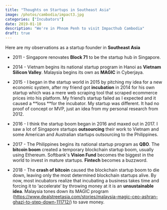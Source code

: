 ```yaml
---
title: "Thoughts on Startups in Southeast Asia"
image: /photos/cambodia/impact3.jpg
categories: ["Incubators"]
date: 2019-01-10
description: "We're in Phnom Penh to visit Impacthub Cambodia"
draft: true
---
```




Here are my observations as a startup founder in **Southeast Asia**

* 2011 - Singapore renovates **Block 71** to be the startup hub in Singapore.

* 2014 - Vietnam begins its national startup program in Hanoi as **Vietnam Silicon Valley**. Malaysia begins its own as **MAGIC** in Cyberjaya.

* 2015 - I began in the startup world in 2015 by pitching my idea for a new economic system, after my friend got **incubation** in 2014 for his own startup which was a mere web scraping tool that scraped ecommerce prices into his platform. My friend’s startup failed as I expected and it caused a **loss **for the incubator. My startup was different. It had no proof of concept or MVP, just an idea from my personal research from 2012.


* 2016 - I think the startup boom began in 2016 and maxed out in 2017. I saw a lot of Singapore startups **outsourcing** their work to Vietnam and some American and Australian startups outsourcing to the Philippines.

* 2017 - The Philippines begins its national startup program as **QBO**. The **bitcoin boom** created a temporary blockchain startup boom, usually using Ethereum. Softbank's **Vision Fund** becomes the biggest in the world to invest in mature startups. **Fintech** becomes a buzzword.

* 2018 - The **crash of bitcoin** caused the blockchain startup boom to die down, leaving only the most determined blockchain startups alive. By now, most incubators realize that incubating a business takes time and forcing it to ‘accelerate’ by throwing money at it is an **unsustainable idea**. Malaysia tones down its MAGIC program (https://www.dealstreetasia.com/stories/malaysia-magic-ceo-ashran-ghazi-to-step-down-111712/) to save money.

